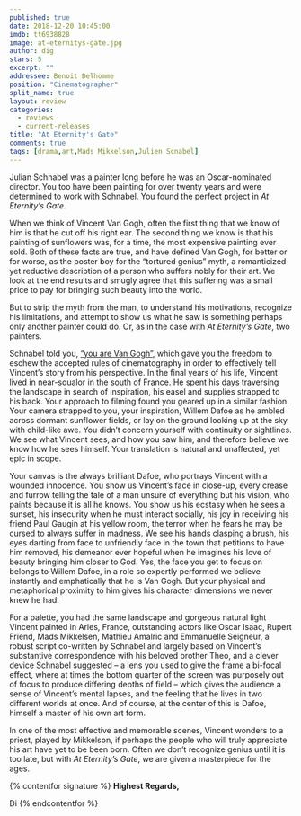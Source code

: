 ```yaml
---
published: true
date: 2018-12-20 10:45:00
imdb: tt6938828
image: at-eternitys-gate.jpg
author: dig
stars: 5
excerpt: ""
addressee: Benoit Delhomme
position: "Cinematographer"
split_name: true
layout: review
categories: 
  - reviews
  - current-releases
title: "At Eternity's Gate"
comments: true
tags: [drama,art,Mads Mikkelson,Julien Scnabel]
---
```

Julian Schnabel was a painter long before he was an Oscar-nominated director. You too have been painting for over twenty years and were determined to work with Schnabel. You found the perfect project in _At Eternity’s Gate._

When we think of Vincent Van Gogh, often the first thing that we know of him is that he cut off his right ear. The second thing we know is that his painting of sunflowers was, for a time, the most expensive painting ever sold. Both of these facts are true, and have defined Van Gogh, for better or for worse, as the poster boy for the “tortured genius” myth, a romanticized yet reductive description of a person who suffers nobly for their art. We look at the end results and smugly agree that this suffering was a small price to pay for bringing such beauty into the world.

But to strip the myth from the man, to understand his motivations, recognize his limitations, and attempt to show us what he saw is something perhaps only another painter could do. Or, as in the case with _At Eternity’s Gate_, two painters.

Schnabel told you, [“you are Van Gogh”,](https://deadline.com/2018/12/at-eternitys-gate-benoit-delhomme-cinematography-oscars-interview-1202518581/) which gave you the freedom to eschew the accepted rules of cinematography in order to effectively tell Vincent’s story from his perspective. In the final years of his life, Vincent lived in near-squalor in the south of France. He spent his days traversing the landscape in search of inspiration, his easel and supplies strapped to his back. Your approach to filming found you geared up in a similar fashion. Your camera strapped to you, your inspiration, Willem Dafoe as he ambled across dormant sunflower fields, or lay on the ground looking up at the sky with child-like awe. You didn’t concern yourself with continuity or sightlines. We see what Vincent sees, and how you saw him, and therefore believe we know how he sees himself. Your translation is natural and unaffected, yet epic in scope.

Your canvas is the always brilliant Dafoe, who portrays Vincent with a wounded innocence. You show us Vincent’s face in close-up, every crease and furrow telling the tale of a man unsure of everything but his vision, who paints because it is all he knows. You show us his ecstasy when he sees a sunset, his insecurity when he must interact socially, his joy in receiving his friend Paul Gaugin at his yellow room, the terror when he fears he may be cursed to always suffer in madness. We see his hands clasping a brush, his eyes darting from face to unfriendly face in the town that petitions to have him removed, his demeanor ever hopeful when he imagines his love of beauty bringing him closer to God. Yes, the face you get to focus on belongs to Willem Dafoe, in a role so expertly performed we believe instantly and emphatically that he is Van Gogh. But your physical and metaphorical proximity to him gives his character dimensions we never knew he had.

For a palette, you had the same landscape and gorgeous natural light Vincent painted in Arles, France, outstanding actors like Oscar Isaac, Rupert Friend, Mads Mikkelsen, Mathieu Amalric and Emmanuelle Seigneur, a robust script co-written by Schnabel and largely based on Vincent’s substantive correspondence with his beloved brother Theo, and a clever device Schnabel suggested – a lens you used to give the frame a bi-focal effect, where at times the bottom quarter of the screen was purposely out of focus to produce differing depths of field – which gives the audience a sense of Vincent’s mental lapses, and the feeling that he lives in two different worlds at once. And of course, at the center of this is Dafoe, himself a master of his own art form.

In one of the most effective and memorable scenes, Vincent wonders to a priest, played by Mikkelson, if perhaps the people who will truly appreciate his art have yet to be been born. Often we don’t recognize genius until it is too late, but with _At Eternity’s Gate_, we are given a masterpiece for the ages.

{% contentfor signature %}
**Highest Regards,**

Di
{% endcontentfor %}